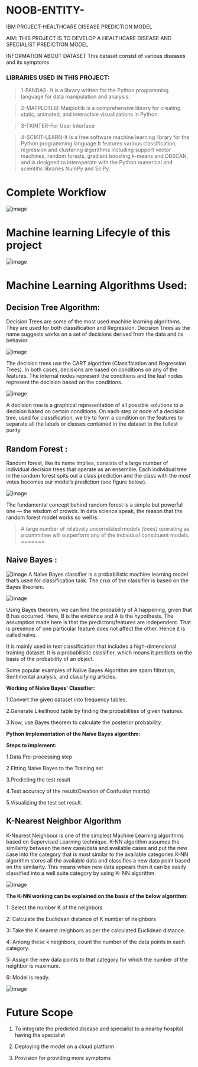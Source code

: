 # NOOB-ENTITY-
IBM PROJECT-HEALTHCARE DISEASE PREDICTION MODEL

AIM: THIS PROJECT IS TO DEVELOP A HEALTHCARE DISEASE AND SPECIALIST PREDICTION MODEL 

INFORMATION ABOUT DATASET
This dataset consist of various diseases and its symptoms


### LIBRARIES USED IN THIS PROJECT:

>1-PANDAS- It is a library written for the Python programming language for data manipulation and analysis.

>2-MATPLOTLIB-Matplotlib is a comprehensive library for creating static, animated, and interactive visualizations in Python.

>3-TKINTER-For User Interface

>4-SCIKIT-LEARN-It is a free software machine learning library for the Python programming language.It features various classification, regression and clustering algorithms including support vector machines, random forests, gradient boosting,k-means and DBSCAN, and is designed to interoperate with the Python numerical and scientific libraries NumPy and SciPy.

# Complete Workflow

![image](https://user-images.githubusercontent.com/83333946/143204061-40bbe3d7-71fb-4c3f-8232-9f65eaff378c.png)

# Machine learning Lifecyle of this project
![image](https://user-images.githubusercontent.com/83333946/143204760-0767a326-c6c2-4dfc-a8aa-3addf70e5af1.png)


# Machine Learning Algorithms Used:
## Decision Tree Algorithm:
Decision Trees are some of the most used machine learning algorithms. They are used for both classification and Regression. Decision Trees as the name suggests works on a set of decisions derived from the data and its behavior.


![image](https://user-images.githubusercontent.com/83334866/143196618-321426e4-e646-477d-ae8c-5ab3de4a8ee3.png)

The decision trees use the CART algorithm (Classification and Regression Trees). In both cases, decisions are based on conditions on any of the features. The internal nodes represent the conditions and the leaf nodes represent the decision based on the conditions.


![image](https://user-images.githubusercontent.com/83334866/143196697-08e259c2-2f67-469e-99e8-3ee26455c436.png)


A decision tree is a graphical representation of all possible solutions to a decision based on certain conditions.
On each step or node of a decision tree, used for classification, we try to form a condition on the features to separate all the labels or classes contained in the dataset to the fullest purity.


## Random Forest :
Random forest, like its name implies, consists of a large number of individual decision trees that operate as an ensemble.
Each individual tree in the random forest spits out a class prediction and the class with the 
most votes becomes our model’s prediction (see figure below).

![image](https://user-images.githubusercontent.com/48887731/143194427-43aa4134-5616-4819-b97d-f6ae1497a076.png)

The fundamental concept behind random forest is a simple but powerful one — the wisdom of crowds. In data science speak,
the reason that the random forest model works so well is:
>A large number of relatively uncorrelated models (trees) operating as a committee will outperform any of the individual constituent models.
=======



## Naive Bayes  :
![image](https://user-images.githubusercontent.com/83333946/143196439-05a4a597-2003-47f9-b923-9944018959ee.png)
A Naive Bayes classifier is a probabilistic machine learning model that’s used for classification task. The crux of the classifier is based on the Bayes theorem.

![image](https://user-images.githubusercontent.com/83333946/143196612-4dd44a44-28ab-45a0-8a18-b33c42943232.png)

Using Bayes theorem, we can find the probability of A happening, given that B has occurred. Here, B is the evidence and A is the hypothesis. The assumption made here is that the predictors/features are independent. That is presence of one particular feature does not affect the other. Hence it is called naive.

It is mainly used in text classification that includes a high-dimensional training dataset.
It is a probabilistic classifier, which means it predicts on the basis of the probability of an object.

Some popular examples of Naïve Bayes Algorithm are spam filtration, Sentimental analysis, and classifying articles.

**Working of Naïve Bayes' Classifier:**

1.Convert the given dataset into frequency tables.

2.Generate Likelihood table by finding the probabilities of given features.

3.Now, use Bayes theorem to calculate the posterior probability.

**Python Implementation of the Naïve Bayes algorithm:**

**Steps to implement:**

  1.Data Pre-processing step
  
  2.Fitting Naive Bayes to the Training set
  
  3.Predicting the test result
  
  4.Test accuracy of the result(Creation of Confusion matrix)
  
  5.Visualizing the test set result.


## K-Nearest Neighbor Algorithm

K-Nearest Neighbour is one of the simplest Machine Learning algorithms based on Supervised Learning technique. K-NN algorithm assumes the similarity between the new case/data and available cases and put the new case into the category that is most similar to the available categories.K-NN algorithm stores all the available data and classifies a new data point based on the similarity. This means when new data appears then it can be easily classified into a well suite category by using K- NN algorithm.

![image](https://user-images.githubusercontent.com/94900940/143209259-8785ed87-5dba-4e59-b454-6c5b7bfa0c9a.png)


**The K-NN working can be explained on the basis of the below algorithm:**

  1: Select the number K of the neighbors
  
  2: Calculate the Euclidean distance of K number of neighbors
  
  3: Take the K nearest neighbors as per the calculated Euclidean distance.
  
  4: Among these k neighbors, count the number of the data points in each category.
  
  5: Assign the new data points to that category for which the number of the neighbor is maximum.
  
  6: Model is ready.

![image](https://user-images.githubusercontent.com/94900940/143209318-63d98c52-9be6-48b0-a899-db1d70da2909.png)

# Future Scope

1. To integrate the predicted disease and specialist to a nearby hospital having the specialist

2. Deploying the model on a cloud platform

3. Provision for providing more symptoms





